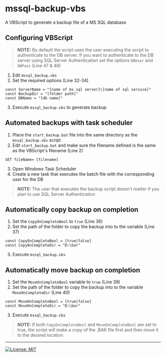 # mssql-backup-vbs
A VBScript to generate a backup file of a MS SQL database
## Configuring VBScript
 > **NOTE:** By default the script uses the user executing the script to authenticate to the DB server. If you want to authenticate to the DB server using SQL Server Authentication set the options `DBUser` and `DBPass` (Line 47 & 48)
1. Edit `mssql_backup.vbs`
2. Set the required options (Line 32-34)
  ```vbs
  const ServerName = "[name of ms sql server]\[name of sql service]"
  const BackupDir = "[folder path]"
  const DBName = "[db name]"
  ```
3. Execute `mssql_backup.vbs` to generate backup

## Automated backups with task scheduler
1. Place the `start_backup.bat` file into the same directory as the `mssql_backup.vbs` script
2. Edit `start_backup.bat` and make sure the filename defined is the same as the VBScript's filename (Line 2)
```batch
SET fileName= [filename]
```
3. Open Windows Task Scheduler
4. Create a new task that executes the batch file with the corresponding user for the DB
> **NOTE:** The user that executes the backup script doesn't matter if you plan to use SQL Server Authentication

## Automatically copy backup on completion
1. Set the `CopyOnCompleteBool` to `true` (Line 36)
2. Set the path of the folder to copy the backup into to the variable (Line 37)
```vbs
const CopyOnCompleteBool = [true|false]
const CopyOnCompleteDir = "D:\bar"
```
3. Execute `mssql_backup.vbs`

## Automatically move backup on completion
1. Set the `MoveOnCompleteBool` variable to `true` (Line 39)
2. Set the path of the folder to copy the backup into to the variable `MoveOnCompleteDir` (Line 40)
```vbs
const MoveOnCompleteBool = [true|false]
const MoveOnCompleteDir = "D:\bar"
```
3. Execute `mssql_backup.vbs`
> **NOTE:** If both `CopyOnCompleteBool` and `MoveOnCompleteBool` are set to true, the script will make a copy of the .BAK file first and then move it to the desired location.
---
[![License: MIT](https://img.shields.io/badge/License-MIT-blue.svg)](https://opensource.org/licenses/MIT)
